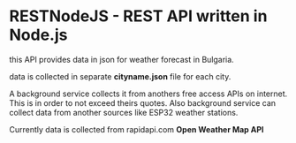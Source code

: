 # RESTNodeJS - REST API written in Node.js

this API provides data in json for weather forecast in Bulgaria.

data is collected in separate <b>cityname.json</b> file for each city.

A background service collects it from anothers free access APIs on internet. This is in order to not exceed theirs quotes. Also background service can collect data from another sources like ESP32 weather stations.

Currently data is collected from rapidapi.com <b> Open Weather Map API </b>
